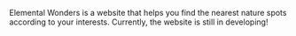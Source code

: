 Elemental Wonders is a website that helps you find the nearest nature spots according to your interests. Currently, the website is still in developing!
